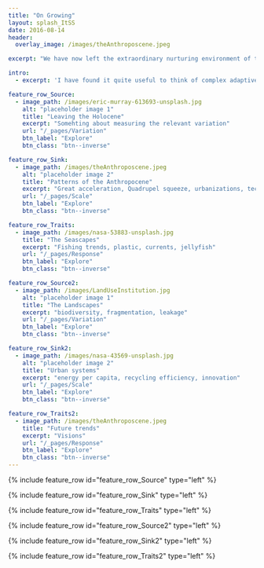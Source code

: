 ```yaml
---
title: "On Growing"
layout: splash_ItSS
date: 2016-08-14
header:
  overlay_image: /images/theAnthroposcene.jpeg

excerpt: "We have now left the extraordinary nurturing environment of the Holocene and are now for the first time responsible not only for humanity but also for the environment that provides the life-support system. Also, for the first time, we are aware of this"

intro:
  - excerpt: 'I have found it quite useful to think of complex adaptive systems by applying at least three different lenses to any problem: How is the **variation** of components expressed, what are the **scales** of interaction and how do the components **respond** to these interactions. But it is when we put these ingredients together in a stew we get the dynamics of complex adaptive systems. My friend and post-doc host [Simon Levin](https://www.princeton.edu/~slevin/) likes to describe complex adaptive systems as localized interactions that result in selection processes which manifests in patterns at higher levels that in turn determine the nature of the local interactions. Thus, in this website I will explore both the ingrediences of complex adaptive systems as well as the resulting patterns when all processes work in concert'

feature_row_Source:
  - image_path: /images/eric-murray-613693-unsplash.jpg
    alt: "placeholder image 1"
    title: "Leaving the Holocene"
    excerpt: "Somehting about measuring the relevant variation"
    url: "/_pages/Variation"
    btn_label: "Explore"
    btn_class: "btn--inverse"

feature_row_Sink:
  - image_path: /images/theAnthroposcene.jpeg
    alt: "placeholder image 2"
    title: "Patterns of the Anthropocene"
    excerpt: "Great acceleration, Quadrupel squeeze, urbanizations, technorevolution, energy-turnover, the social change, use of resources (minerals + food)"
    url: "/_pages/Scale"
    btn_label: "Explore"
    btn_class: "btn--inverse"

feature_row_Traits:
  - image_path: /images/nasa-53883-unsplash.jpg
    title: "The Seascapes"
    excerpt: "Fishing trends, plastic, currents, jellyfish"
    url: "/_pages/Response"
    btn_label: "Explore"
    btn_class: "btn--inverse"

feature_row_Source2:
  - image_path: /images/LandUseInstitution.jpg
    alt: "placeholder image 1"
    title: "The Landscapes"
    excerpt: "biodiversity, fragmentation, leakage"
    url: "/_pages/Variation"
    btn_label: "Explore"
    btn_class: "btn--inverse"

feature_row_Sink2:
  - image_path: /images/nasa-43569-unsplash.jpg
    alt: "placeholder image 2"
    title: "Urban systems"
    excerpt: "energy per capita, recycling efficiency, innovation"
    url: "/_pages/Scale"
    btn_label: "Explore"
    btn_class: "btn--inverse"

feature_row_Traits2:
  - image_path: /images/theAnthroposcene.jpeg
    title: "Future trends"
    excerpt: "Visions"
    url: "/_pages/Response"
    btn_label: "Explore"
    btn_class: "btn--inverse"
---
```


{% include feature_row id="feature_row_Source" type="left" %}

{% include feature_row id="feature_row_Sink" type="left" %}

{% include feature_row id="feature_row_Traits" type="left" %}

{% include feature_row id="feature_row_Source2" type="left" %}

{% include feature_row id="feature_row_Sink2" type="left" %}

{% include feature_row id="feature_row_Traits2" type="left" %}
